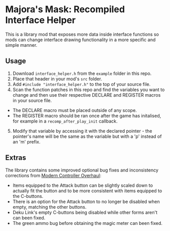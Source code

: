 # Majora's Mask: Recompiled Interface Helper

This is a library mod that exposes more data inside interface functions so mods can change interface drawing functionality in a more specific and simple manner.

## Usage

1. Download `interface_helper.h` from the `example` folder in this repo.
2. Place that header in your mod's `src` folder.
3. Add `#include "interface_helper.h"` to the top of your source file.
4. Scan the function patches in this repo and find the variables you want to change and then use their respective DECLARE and REGISTER macros in your source file.
- The DECLARE macro must be placed outside of any scope.
- The REGISTER macro should be ran once after the game has initalised, for example in a `recomp_after_play_init` callback.
5. Modify that variable by accessing it with the declared pointer - the pointer's name will be the same as the variable but with a 'p' instead of an 'm' prefix.

## Extras

The library contains some improved optional bug fixes and inconsistency corrections from [Modern Controller Overhaul](https://github.com/t0mtee/MMModernControllerOverhaul/):
- Items equipped to the Attack button can be slightly scaled down to actually fit the button and to be more consistent with items equipped to the C-buttons.
- There is an option for the Attack button to no longer be disabled when empty, matching the other buttons.
- Deku Link's empty C-buttons being disabled while other forms aren't can been fixed.
- The green ammo bug before obtaining the magic meter can been fixed.